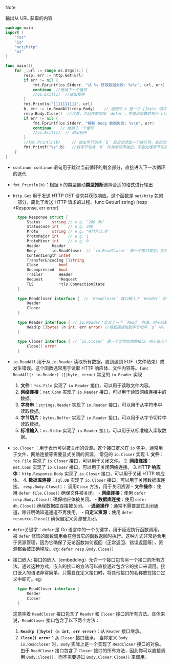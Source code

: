 > [!note] 
> 输出从 URL 获取的内容
> 
``` go
package main
import (
	"fmt"
	"io"
	"net/http"
	"os"
)

func main(){
	for _,url := range os.Args[1:] {
		resp, err := http.Get(url)
		if err != nil {
			fmt.Fprintf(os.Stderr, "从 %v 获取数据失败: %v\n", url, err)
			continue  //继续下一个循环
			//os.Exit(1)  //退出程序
		}
		fmt.Println("1111111111", url)
		b, err := io.ReadAll(resp.Body)    // 返回的 b 是一个 []byte 切片
		resp.Body.Close()  //注意，可以在前面加 `defer`，在退出函数时执行 close
		if err != nil {
			fmt.Fprintf(os.Stderr, "解析 body 数据失败: %v\n", err)
			continue    // 继续下一个循环
			//os.Exit(1)  // 退出程序
		}
		//fmt.Println(b)     // 输出字节切片 `b` 后自动添加一个换行符，会自动处理字节切片中的特殊字符（如换行符、制表符等），输出示例: [72 101 108 108 111 44 32 87 111 114 108 100 33]
		fmt.Printf("%s",b)   //将字节切片 `b` 作为字符串输出，不会处理字节切片中的特殊字符，输出示例：Hello, World!
	}
}

```

- `continue`: `continue` 语句用于跳过当前循环的剩余部分，直接进入下一次循环的迭代
- `fmt.Println(b)`：根据 `b` 的类型自动**类型推断**选择合适的格式进行输出
- `http.Get` 用于发送 HTTP GET 请求并获取响应。这个函数是 `net/http` 包的一部分，简化了发送 HTTP 请求的过程。func Get(url string) (resp *Response, err error)
  ``` go
	type Response struct {
	    Status     string // e.g. "200 OK"
	    StatusCode int    // e.g. 200
	    Proto      string // e.g. "HTTP/1.0"
	    ProtoMajor int    // e.g. 1
	    ProtoMinor int    // e.g. 0
	    Header     Header
	    Body       io.ReadCloser  // `io.ReadCloser` 是一个接口类型，它结合了 `io.Reader` 和 `io.Closer` 两个接口的功能。用于表示那些既可以读取数据又可以关闭的资源
	    ContentLength int64
	    TransferEncoding []string
	    Close         bool
	    Uncompressed  bool
	    Trailer       Header
	    Request       *Request
	    TLS           *tls.ConnectionState
	}
	
	type ReadCloser interface {  // `ReadCloser` 接口嵌入了 `Reader` 和 `Closer` 接口
	    Reader
	    Closer
	}
	
	type Reader interface { // io.Reader：定义了一个 `Read` 方法，用于从数据源读取数据
	    Read(p []byte) (n int, err error) //将数据读取到字节切片 `p` 中，并返回读取的字节数 `n` 和可能的错误 `err`
	}
	
	type Closer interface { // `io.Closer` 是一个非常简单的接口，用于表示可以被关闭的资源。这个接口定义在 `io` 包中，通常用于文件、网络连接等需要显式关闭的资源。
	    Close() error
	}
	```

- `io.ReadAll` 用于从 `io.Reader` 读取所有数据，直到遇到 EOF（文件结束）或发生错误。这个函数通常用于读取 HTTP 响应体、文件内容等。`func ReadAll(r io.Reader) ([]byte, error)` 
  	常见的 `io.Reader` 实现
	1. **文件**：`*os.File` 实现了 `io.Reader` 接口，可以用于读取文件内容。
	2. **网络连接**：`net.Conn` 实现了 `io.Reader` 接口，可以用于读取网络连接中的数据。
	3. **字符串**：`strings.Reader` 实现了 `io.Reader` 接口，可以用于从字符串中读取数据。
	4. **字节切片**：`bytes.Buffer` 实现了 `io.Reader` 接口，可以用于从字节切片中读取数据。
	5. **标准输入**：`os.Stdin` 实现了 `io.Reader` 接口，可以用于从标准输入读取数据。

- `io.Closer` ：用于表示可以被关闭的资源。这个接口定义在 `io` 包中，通常用于文件、网络连接等需要显式关闭的资源。
	  常见的 `io.Closer` 实现
		1. **文件**：`*os.File` 实现了 `io.Closer` 接口，可以用于关闭文件。
		2. **网络连接**：`net.Conn` 实现了 `io.Closer` 接口，可以用于关闭网络连接。
		3. **HTTP 响应体**：`http.Response.Body` 实现了 `io.Closer` 接口，可以用于关闭 HTTP 响应体。
		4. **数据库连接**：`sql.DB` 实现了 `io.Closer` 接口，可以用于关闭数据库连接。
	  `resp.Body.Close()`： 调用`Close` 方法，用于关闭资源
		- **文件操作**：使用 `defer file.Close()` 确保文件被关闭。
		- **网络连接**：使用 `defer resp.Body.Close()` 确保响应体被关闭。
		- **数据库连接**：使用 `defer db.Close()` 确保数据库连接被关闭。
		- **通道操作**：通常不需要显式关闭通道，除非明确知道通道不再使用。
		- **自定义资源**：使用 `defer resource.Close()` 确保自定义资源被关闭。

- `defer`关键字：`defer` 是 Go 语言中的一个关键字，用于延迟执行函数调用。被 `defer` 修饰的函数调用会在包含它的函数返回时执行。这种方式非常适合用于资源管理，因为它确保了无论函数如何返回（正常返回、错误返回等），资源都会被正确释放。eg: `defer resp.Body.Close()`

- 接口嵌入: 接口的嵌入（embedding）允许一个接口包含另一个接口的所有方法。通过这种方式，嵌入的接口的方法可以直接通过包含它的接口来调用。接口嵌入的语法非常简单，只需要在定义接口时，将其他接口的名称放在接口定义中即可。eg:
  ``` go
	type ReadCloser interface {
	    Reader
	    Closer
	}
	```
	这意味着 `ReadCloser` 接口包含了 `Reader` 和 `Closer` 接口的所有方法。具体来说，`ReadCloser` 接口包含了以下两个方法：
	1. **`Read(p []byte) (n int, err error)`**：从 `Reader` 接口继承。
	2. **`Close() error`**：从 `Closer` 接口继承。
	当你定义 `Body io.ReadCloser` 时，`Body` 实际上是一个实现了 `ReadCloser` 接口的对象。由于 `ReadCloser` 接口包含了 `Closer` 接口的所有方法，因此你可以直接调用 `Body.Close()`，而不需要通过 `Body.Closer.Close()` 来调用。